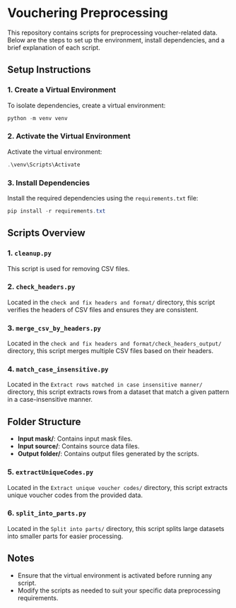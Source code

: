 # Vouchering Preprocessing

This repository contains scripts for preprocessing voucher-related data. Below are the steps to set up the environment, install dependencies, and a brief explanation of each script.

## Setup Instructions

### 1. Create a Virtual Environment
To isolate dependencies, create a virtual environment:
```powershell
python -m venv venv
```

### 2. Activate the Virtual Environment
Activate the virtual environment:
```powershell
.\venv\Scripts\Activate
```

### 3. Install Dependencies
Install the required dependencies using the `requirements.txt` file:
```powershell
pip install -r requirements.txt
```

## Scripts Overview

### 1. `cleanup.py`
This script is used for removing CSV files.

### 2. `check_headers.py`
Located in the `check and fix headers and format/` directory, this script verifies the headers of CSV files and ensures they are consistent.

### 3. `merge_csv_by_headers.py`
Located in the `check and fix headers and format/check_headers_output/` directory, this script merges multiple CSV files based on their headers.

### 4. `match_case_insensitive.py`
Located in the `Extract rows matched in case insensitive manner/` directory, this script extracts rows from a dataset that match a given pattern in a case-insensitive manner.
## Folder Structure
- **Input mask/**: Contains input mask files.
- **Input source/**: Contains source data files.
- **Output folder/**: Contains output files generated by the scripts.

### 5. `extractUniqueCodes.py`
Located in the `Extract unique voucher codes/` directory, this script extracts unique voucher codes from the provided data.

### 6. `split_into_parts.py`
Located in the `Split into parts/` directory, this script splits large datasets into smaller parts for easier processing.


## Notes
- Ensure that the virtual environment is activated before running any script.
- Modify the scripts as needed to suit your specific data preprocessing requirements.